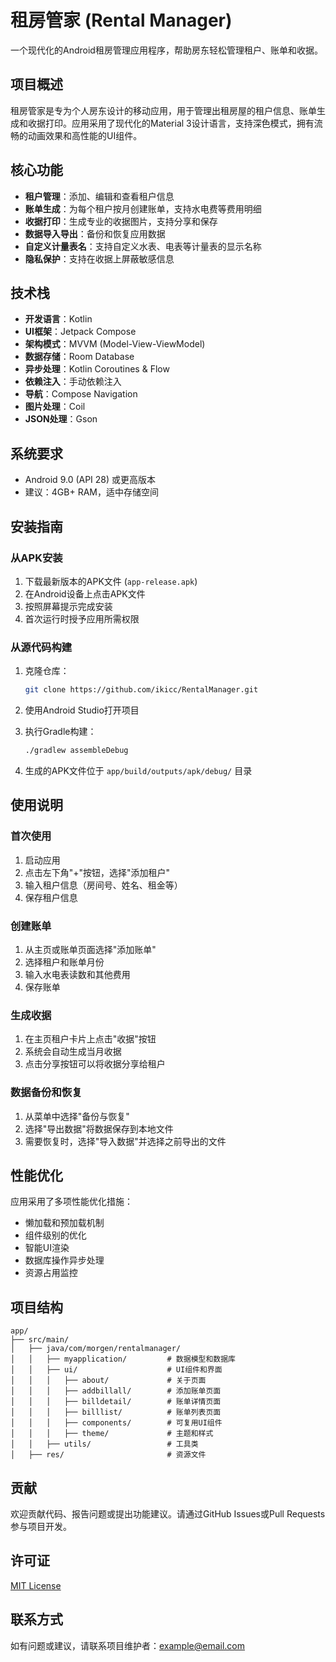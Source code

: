 # 租房管家 (Rental Manager)

一个现代化的Android租房管理应用程序，帮助房东轻松管理租户、账单和收据。

## 项目概述

租房管家是专为个人房东设计的移动应用，用于管理出租房屋的租户信息、账单生成和收据打印。应用采用了现代化的Material 3设计语言，支持深色模式，拥有流畅的动画效果和高性能的UI组件。

## 核心功能

- **租户管理**：添加、编辑和查看租户信息
- **账单生成**：为每个租户按月创建账单，支持水电费等费用明细
- **收据打印**：生成专业的收据图片，支持分享和保存
- **数据导入导出**：备份和恢复应用数据
- **自定义计量表名**：支持自定义水表、电表等计量表的显示名称
- **隐私保护**：支持在收据上屏蔽敏感信息

## 技术栈

- **开发语言**：Kotlin
- **UI框架**：Jetpack Compose
- **架构模式**：MVVM (Model-View-ViewModel)
- **数据存储**：Room Database
- **异步处理**：Kotlin Coroutines & Flow
- **依赖注入**：手动依赖注入
- **导航**：Compose Navigation
- **图片处理**：Coil
- **JSON处理**：Gson

## 系统要求

- Android 9.0 (API 28) 或更高版本
- 建议：4GB+ RAM，适中存储空间

## 安装指南

### 从APK安装

1. 下载最新版本的APK文件 (`app-release.apk`)
2. 在Android设备上点击APK文件
3. 按照屏幕提示完成安装
4. 首次运行时授予应用所需权限

### 从源代码构建

1. 克隆仓库：
   ```bash
   git clone https://github.com/ikicc/RentalManager.git
   ```

2. 使用Android Studio打开项目

3. 执行Gradle构建：
   ```bash
   ./gradlew assembleDebug
   ```

4. 生成的APK文件位于 `app/build/outputs/apk/debug/` 目录

## 使用说明

### 首次使用

1. 启动应用
2. 点击左下角"+"按钮，选择"添加租户"
3. 输入租户信息（房间号、姓名、租金等）
4. 保存租户信息

### 创建账单

1. 从主页或账单页面选择"添加账单"
2. 选择租户和账单月份
3. 输入水电表读数和其他费用
4. 保存账单

### 生成收据

1. 在主页租户卡片上点击"收据"按钮
2. 系统会自动生成当月收据
3. 点击分享按钮可以将收据分享给租户

### 数据备份和恢复

1. 从菜单中选择"备份与恢复"
2. 选择"导出数据"将数据保存到本地文件
3. 需要恢复时，选择"导入数据"并选择之前导出的文件

## 性能优化

应用采用了多项性能优化措施：

- 懒加载和预加载机制
- 组件级别的优化
- 智能UI渲染
- 数据库操作异步处理
- 资源占用监控

## 项目结构

```
app/
├── src/main/
│   ├── java/com/morgen/rentalmanager/
│   │   ├── myapplication/         # 数据模型和数据库
│   │   ├── ui/                    # UI组件和界面
│   │   │   ├── about/             # 关于页面
│   │   │   ├── addbillall/        # 添加账单页面
│   │   │   ├── billdetail/        # 账单详情页面
│   │   │   ├── billlist/          # 账单列表页面
│   │   │   ├── components/        # 可复用UI组件
│   │   │   ├── theme/             # 主题和样式
│   │   ├── utils/                 # 工具类
│   ├── res/                       # 资源文件
```

## 贡献

欢迎贡献代码、报告问题或提出功能建议。请通过GitHub Issues或Pull Requests参与项目开发。

## 许可证

[MIT License](LICENSE)

## 联系方式

如有问题或建议，请联系项目维护者：example@email.com 
